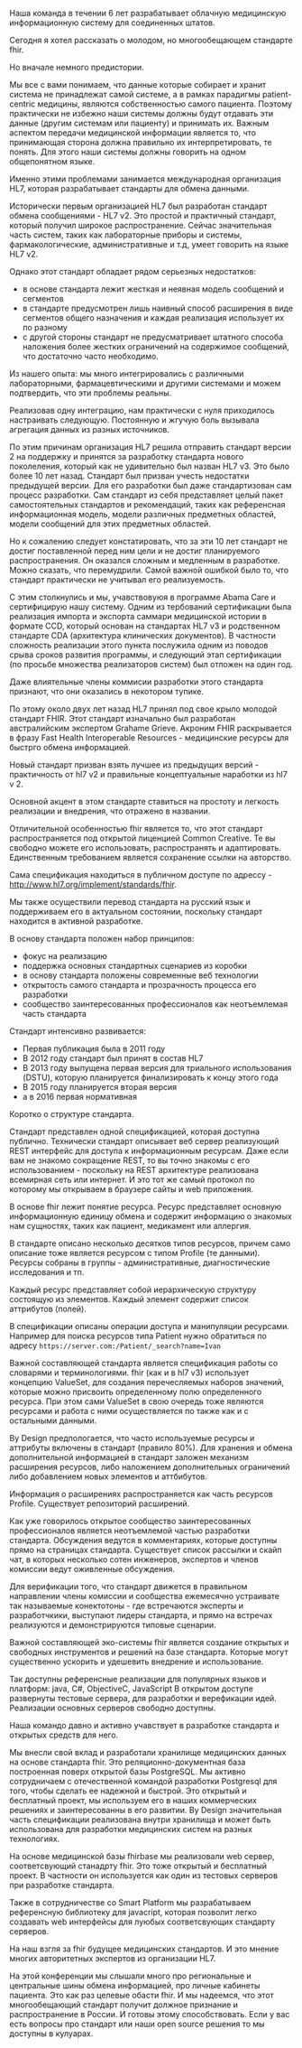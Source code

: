 

Наша команда в течении 6 лет разрабатывает облачную медицинскую информационную систему
для соединенных штатов.

Сегодня я хотел рассказать о молодом, но многообещающем стандарте fhir.

Но вначале немного предистории.

Мы все с вами понимаем, что данные которые собирает и хранит система не принадлежат самой 
системе, а в рамках парадигмы patient-centric медицины, являются собственностью самого пациента.
Поэтому практически не избежно наши системы должны будут отдавать эти данные (другим системам или пациенту)
и принимать их. Важным аспектом передачи медицинской информации является то, что принимающая сторона
должна правильно их интерпретировать, те понять. Для этого наши системы должны говорить на одном общепонятном
языке.

Именно этими проблемами занимается международная организация HL7, которая разрабатывает стандарты для обмена
данными.


Исторически первым организацией HL7 был разработан стандарт обмена сообщениями - HL7 v2.
Это простой и практичный стандарт, который получил широкое распространение. Сейчас значительная 
часть систем, таких как лабораторные приборы и системы, фармакологические, административные и т.д, 
умеет говорить на языке HL7 v2.


Однако этот стандарт обладает рядом серьезных недостатков:

* в основе стандарта лежит жесткая и неявная модель сообщений и сегментов
* в стандарте предусмотрен лишь наивный способ расширения в виде сегментов общего назначения и каждая реализация использует их по разному
* с другой стороны стандарт не предусматривает штатного способа наложения более жестких ограничений на содержимое сообщений, что достаточно часто необходимо.

Из нашего опыта: мы много интегрировались с различными лабораторными, фармацевтическими и другими системами
и можем подтвердить, что эти проблемы реальны. 

Реализовав одну интеграцию, нам практически с нуля приходилось настраивать следующую. Постоянную и жгучую боль
вызывала агрегация данных из разных источников.

По этим причинам организация HL7 решила отправить стандарт версии 2 на поддержку и принятся за разработку стандарта нового поколеления, который как не удивительно был назван HL7 v3. Это было более 10 лет назад. Стандарт был призван учесть недостатки предыдущей версии. Для его разработки был даже стандартизован сам процесс разработки. Сам стандарт
из себя представляет целый пакет самостоятельных стандартов и рекомендаций, таких как референсная информационная модель, модели различных предметных областей, модели сообщений для этих предметных областей. 

Но к сожалению следует констатировать, что за эти 10 лет стандарт не достиг поставленной перед ним цели и не достиг планируемого распространения. Он оказался сложным и медленным в разработке. Можно сказать, что перемудрили.
Самой важной ошибкой было то, что стандарт практически не учитывал его реализуемость.

С этим столкнулись и мы, учавствовуюя в программе Abama Care и сертифицирую нашу систему. Одним из тербований сертификации была реализация импорта и экспорта саммари медицинской истории в формате CCD, который основан на стандартах HL7 v3 и родственном стандарте CDA (архитектура клинических документов).  В частности сложность реализации
этого пункта послужила одним из поводов срыва сроков развития программы, и следующий этап сертификации (по просьбе множества реализаторов систем) был отложен на один год.

Даже влиятельные члены коммисии разработки этого стандарта признают, что они оказались в некотором тупике.

По этому около двух лет назад HL7 принял под свое крыло молодой стандарт FHIR. Этот стандарт изначально был разработан австралийским экспертом Grahame Grieve.
Акроним FHIR раскрывается в фразу Fast Health Interoperable Resources - медицинские ресурсы для быстрго обмена информацией.

Новый стандарт призван взять лучшее из предыдущих версий - практичность от hl7 v2 и правильные концептуальные наработки из hl7 v 2.

Основной акцент в этом стандарте ставиться на простоту и легкость реализации и внедрения, что отражено в названии. 

Отличительной особенностью fhir является то, что этот стандарт распространяется под открытой лиценцией
Common Creative. Те вы свободно можете его использовать, распространять и адаптировать. Единственным требованием является сохранение ссылки на авторство. 

Сама спецификация находиться в публичном доступе по адрессу - http://www.hl7.org/implement/standards/fhir.

Мы также осуществили перевод стандарта на русский язык и поддерживаем его в актуальном состоянии, поскольку стандарт 
находится в активной разработке.

В основу стандарта положен набор принципов:

* фокус на реализацию
* поддержка основных стандартных сценариев из коробки
* в основу стандарта положены современные веб технологии
* открытость самого стандарта и прозрачность процесса его разработки
* сообщество заинтересованных профессионалов как неотъемлемая часть стандарта


Стандарт интенсивно развивается:

* Первая публикация была в 2011 году
* В 2012 году стандарт был принят в состав HL7
* В 2013 году выпущена первая версия для триального использования (DSTU), которую планируется финализировать к концу этого года
* В 2015 году планируется вторая версия
* а в 2016 первая нормативная


Коротко о структуре стандарта. 

Стандарт представлен одной спецификацией, которая доступна публично.
Технически стандарт описывает веб сервер реализующий REST интерфейс для доступа
к информационным ресурсам. Даже если вам не знакомо сокращение REST, то вы точно знакомы
с его использованием - поскольку на REST архитектуре реализована всемирная сеть или интернет.
И это тот же самый протокол по которому мы открываем в браузере сайты и web приложения.

В основе fhir лежит понятие ресурса. Ресурс представляет основную информационную единицу обмена
и содержит информацию о знакомых нам сущностях, таких как пациент, медикамент или аллергия.

В стандарте описано несколько десятков типов ресурсов, причем само описание тоже является ресурсом
с типом Profile (те данными). Ресурсы собраны в группы - административные, диагностические исследования и тп.

Каждый ресурс представляет собой иерархическую структуру состоящую из элементов. Каждый элемент содержит список
аттрибутов (полей).

В спецификации описаны операции доступа и манипуляции ресурсами. Например для поиска ресурсов типа Patient нужно обратиться по адресу  `https://server.com:/Patient/_search?name=Ivan`

Важной составляющей стандарта является спецификация работы со словарями и терминологиями. 
fhir (как и в hl7 v3) использует концепцию ValueSet, для создания перечесляемых наборов значений, которые можно
присвоить определенному полю определенного ресурса. При этом сами ValueSet в свою очередь тоже являются
ресурсами и работа с ними осуществляется по также как и с остальными данными.

By Design предпологается, что часто используемые ресурсы и аттрибуты включены в стандарт (правило 80%). 
Для хранения и обмена дополнительной информацией в стандарт заложен механизм расширения ресурсов, либо наложением дополнительных ограничений либо добавлением новых элементов и аттбибутов. 

Информация о расширениях распространяется как часть ресурсов Profile. Существует репозиторий расширений.

Как уже говорилось открытое сообщество заинтересованных профессионалов является неотъемлемой частью разработки стандарта. Обсуждения ведутся в комментариях, которые доступны прямо на страницах стандарта. Существует список рассылки и скайп чат, в которых несколько сотен инженеров, экспертов и членов комиссии ведут оживленные обсуждения.

Для верификации того, что стандарт движется в правильном направлении члены комиссии и сообщества ежемесячно устраивате так называемые конектотоны - где встречаются эксперты и разработчкики, выступают лидеры стандарта, и прямо на встречах реализуются и демонстрируются типовые сценарии.


Важной составляющей эко-системы fhir является создание открытых и свободных инструментов и решений на базе стандарта. Которые могут существенно ускорить и удешевить внедрение и использование.

Так доступны референсные реализации для популярных языков и платформ: java, C#, ObjectiveC, JavaScript
В открытом доступе развернуты тестовые сервера, для разработки и верефикации идей. Реализации основных серверов
свободно доступны.

Наша командо давно и активно учавствует в разработке стандарта и открытых средств для него.

Мы внесли свой вклад и разработали хранилище медицинских данных на основе стандарта fhir.
Это реляционно-документная база построенная поверх открытой базы PostgreSQL. 
Мы активно сотрудничаем с отечественной командой разработки Postgresql для того, чтобы сделать
ее надежной и быстрой. 
Это открытый и бесплатный проект, мы используем его в наших коммерческих
решениях и заинтересованны в его развитии. 
By Design значительная часть спецификации реализована внутри хранилища и может быть использована для разработки
медицинских систем на разных технологиях.

На основе медицинской базы fhirbase мы реализовали web сервер, соответсвующий станадрту fhir. Это тоже открытый
и бесплатный проект. В частности он используется как один из тестовых серверов при разработке стандарта.

Также в сотрудничестве со Smart Platform мы разрабатываем референсную библиотеку для javacript, которая  позволит
легко создавать web интерфейсы для луюбых соответсвующих стандарту серверов.

На наш взгля за fhir будущее медицинских стандартов. И это мнение многих авторитетных экспертов из организации HL7.

На этой конференции мы слышали много про региональные и центральные шины обмена информацией, про личные кабинеты пациента. Это как раз целевые обасти fhir. И мы надеемся, что этот многообещающий стандарт получит должное признание и распространение в России. И готовы этому способствовать. Если у вас есть вопросы про стандарт или наши open source решения то мы доступны в кулуарах.
